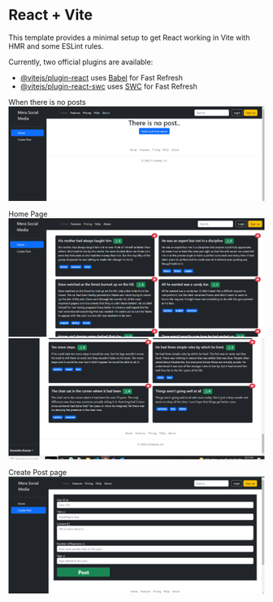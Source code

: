 # React + Vite

This template provides a minimal setup to get React working in Vite with HMR and some ESLint rules.

Currently, two official plugins are available:

- [@vitejs/plugin-react](https://github.com/vitejs/vite-plugin-react/blob/main/packages/plugin-react/README.md) uses [Babel](https://babeljs.io/) for Fast Refresh
- [@vitejs/plugin-react-swc](https://github.com/vitejs/vite-plugin-react-swc) uses [SWC](https://swc.rs/) for Fast Refresh

When there is no posts
![Alt text](./src/assets/noposts.png)

Home Page
![Alt text](./src/assets/home.png)
![Alt text](./src/assets/home1.png)

Create Post page
![Alt text](./src/assets/image3.png)
